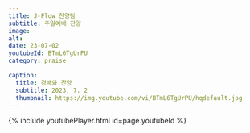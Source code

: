 ```yaml
---
title: J-Flow 찬양팀
subtitle: 주일예배 찬양
image:
alt:
date: 23-07-02
youtubeId: BTmL6TgUrPU
category: praise

caption:
  title: 경배와 찬양
  subtitle: 2023. 7. 2
  thumbnail: https://img.youtube.com/vi/BTmL6TgUrPU/hqdefault.jpg
---
```


{% include youtubePlayer.html id=page.youtubeId %}
